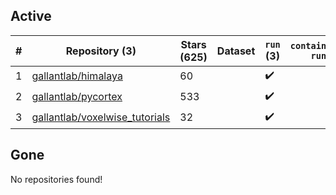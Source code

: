 ## Active
| # | Repository (3) | Stars (625) | Dataset | `run` (3) | `containers-run` |
| --- | --- | --- | --- | --- | --- |
| 1 | [gallantlab/himalaya](https://github.com/gallantlab/himalaya) | 60 |  | :heavy_check_mark: |  |
| 2 | [gallantlab/pycortex](https://github.com/gallantlab/pycortex) | 533 |  | :heavy_check_mark: |  |
| 3 | [gallantlab/voxelwise_tutorials](https://github.com/gallantlab/voxelwise_tutorials) | 32 |  | :heavy_check_mark: |  |

## Gone
No repositories found!

